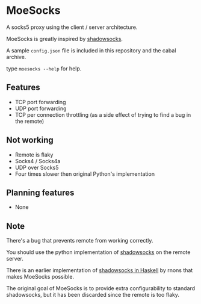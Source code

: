 MoeSocks
========


A socks5 proxy using the client / server architecture.

MoeSocks is greatly inspired by [shadowsocks].

A sample `config.json` file is included in this repository and the cabal
archive.

type `moesocks --help` for help.

Features
--------
* TCP port forwarding 
* UDP port forwarding
* TCP per connection throttling (as a side effect of trying to find a bug in the
remote)

Not working
-----------
* Remote is flaky 
* Socks4 / Socks4a
* UDP over Socks5
* Four times slower then original Python's implementation

Planning features
------------------
* None

Note
------

There's a bug that prevents remote from working correctly.

You should use the python implementation of [shadowsocks] on the remote
server.

There is an earlier implementation of [shadowsocks in Haskell] by rnons that
makes MoeSocks possible. 

The original goal of MoeSocks is to provide extra configurability to standard
shadowsocks, but it has been discarded since the remote is too flaky. 

[shadowsocks]:https://github.com/shadowsocks/shadowsocks 
[shadowsocks in Haskell]:https://github.com/rnons/shadowsocks-haskell



